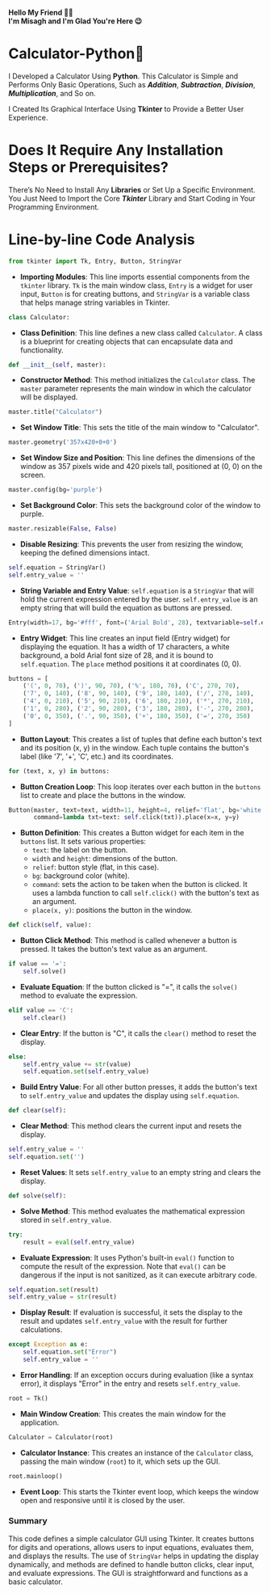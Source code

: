 __Hello My Friend 👋🏻__ <br>
__I'm Misagh and I'm Glad You're Here 😉__

# Calculator-Python🐍
I Developed a Calculator  Using __Python__. This Calculator is Simple and Performs Only Basic Operations, Such as ***Addition***, ***Subtraction***, ***Division***, ***Multiplication***, and So on.

I Created Its Graphical Interface Using __Tkinter__ to Provide a Better User Experience.

# Does It Require Any Installation Steps or Prerequisites?
There’s No Need to Install Any __Libraries__ or Set Up a Specific Environment. You Just Need to Import the Core ***Tkinter*** Library and Start Coding in Your Programming Environment.

# Line-by-line Code Analysis

```python
from tkinter import Tk, Entry, Button, StringVar
```
- **Importing Modules**: This line imports essential components from the `tkinter` library. `Tk` is the main window class, `Entry` is a widget for user input, `Button` is for creating buttons, and `StringVar` is a variable class that helps manage string variables in Tkinter.

```python
class Calculator:
```
- **Class Definition**: This line defines a new class called `Calculator`. A class is a blueprint for creating objects that can encapsulate data and functionality.

```python
def __init__(self, master):
```
- **Constructor Method**: This method initializes the `Calculator` class. The `master` parameter represents the main window in which the calculator will be displayed.

```python
master.title("Calculator")
```
- **Set Window Title**: This sets the title of the main window to "Calculator".

```python
master.geometry('357x420+0+0')
```
- **Set Window Size and Position**: This line defines the dimensions of the window as 357 pixels wide and 420 pixels tall, positioned at (0, 0) on the screen.

```python
master.config(bg='purple')
```
- **Set Background Color**: This sets the background color of the window to purple.

```python
master.resizable(False, False)
```
- **Disable Resizing**: This prevents the user from resizing the window, keeping the defined dimensions intact.

```python
self.equation = StringVar()
self.entry_value = ''
```
- **String Variable and Entry Value**: `self.equation` is a `StringVar` that will hold the current expression entered by the user. `self.entry_value` is an empty string that will build the equation as buttons are pressed.

```python
Entry(width=17, bg='#fff', font=('Arial Bold', 28), textvariable=self.equation).place(x=0, y=0)
```
- **Entry Widget**: This line creates an input field (Entry widget) for displaying the equation. It has a width of 17 characters, a white background, a bold Arial font size of 28, and it is bound to `self.equation`. The `place` method positions it at coordinates (0, 0).

```python
buttons = [
    ('(', 0, 70), (')', 90, 70), ('%', 180, 70), ('C', 270, 70),
    ('7', 0, 140), ('8', 90, 140), ('9', 180, 140), ('/', 270, 140),
    ('4', 0, 210), ('5', 90, 210), ('6', 180, 210), ('*', 270, 210),
    ('1', 0, 280), ('2', 90, 280), ('3', 180, 280), ('-', 270, 280),
    ('0', 0, 350), ('.', 90, 350), ('+', 180, 350), ('=', 270, 350)
]
```
- **Button Layout**: This creates a list of tuples that define each button's text and its position (x, y) in the window. Each tuple contains the button's label (like '7', '+', 'C', etc.) and its coordinates.

```python
for (text, x, y) in buttons:
```
- **Button Creation Loop**: This loop iterates over each button in the `buttons` list to create and place the buttons in the window.

```python
Button(master, text=text, width=11, height=4, relief='flat', bg='white', 
       command=lambda txt=text: self.click(txt)).place(x=x, y=y)
```
- **Button Definition**: This creates a Button widget for each item in the `buttons` list. It sets various properties:
  - `text`: the label on the button.
  - `width` and `height`: dimensions of the button.
  - `relief`: button style (flat, in this case).
  - `bg`: background color (white).
  - `command`: sets the action to be taken when the button is clicked. It uses a lambda function to call `self.click()` with the button's text as an argument.
  - `place(x, y)`: positions the button in the window.

```python
def click(self, value):
```
- **Button Click Method**: This method is called whenever a button is pressed. It takes the button's text value as an argument.

```python
if value == '=':
    self.solve()
```
- **Evaluate Equation**: If the button clicked is "=", it calls the `solve()` method to evaluate the expression.

```python
elif value == 'C':
    self.clear()
```
- **Clear Entry**: If the button is "C", it calls the `clear()` method to reset the display.

```python
else:
    self.entry_value += str(value)
    self.equation.set(self.entry_value)
```
- **Build Entry Value**: For all other button presses, it adds the button's text to `self.entry_value` and updates the display using `self.equation`.

```python
def clear(self):
```
- **Clear Method**: This method clears the current input and resets the display.

```python
self.entry_value = ''
self.equation.set('')
```
- **Reset Values**: It sets `self.entry_value` to an empty string and clears the display.

```python
def solve(self):
```
- **Solve Method**: This method evaluates the mathematical expression stored in `self.entry_value`.

```python
try:
    result = eval(self.entry_value)
```
- **Evaluate Expression**: It uses Python's built-in `eval()` function to compute the result of the expression. Note that `eval()` can be dangerous if the input is not sanitized, as it can execute arbitrary code.

```python
self.equation.set(result)
self.entry_value = str(result)
```
- **Display Result**: If evaluation is successful, it sets the display to the result and updates `self.entry_value` with the result for further calculations.

```python
except Exception as e:
    self.equation.set("Error")
    self.entry_value = ''
```
- **Error Handling**: If an exception occurs during evaluation (like a syntax error), it displays "Error" in the entry and resets `self.entry_value`.

```python
root = Tk()
```
- **Main Window Creation**: This creates the main window for the application.

```python
Calculator = Calculator(root)
```
- **Calculator Instance**: This creates an instance of the `Calculator` class, passing the main window (`root`) to it, which sets up the GUI.

```python
root.mainloop()
```
- **Event Loop**: This starts the Tkinter event loop, which keeps the window open and responsive until it is closed by the user.

### Summary

This code defines a simple calculator GUI using Tkinter. It creates buttons for digits and operations, allows users to input equations, evaluates them, and displays the results. The use of `StringVar` helps in updating the display dynamically, and methods are defined to handle button clicks, clear input, and evaluate expressions. The GUI is straightforward and functions as a basic calculator.

